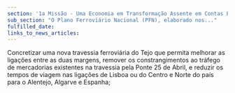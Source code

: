 ```yaml
---
section: '1a Missão - Uma Economia em Transformação Assente em Contas Equilibradas'
sub_section: "O Plano Ferroviário Nacional (PFN), elaborado nos..."
fulfilled_date:
links_to_news_articles:
---
```


Concretizar uma nova travessia ferroviária do Tejo que permita melhorar as ligações entre as duas margens, remover os constrangimentos ao tráfego de mercadorias existentes na travessia pela Ponte 25 de Abril, e reduzir os tempos de viagem nas ligações de Lisboa ou do Centro e Norte do país para o Alentejo, Algarve e Espanha;